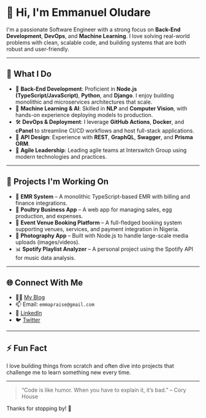 # 👋 Hi, I'm Emmanuel Oludare

I'm a passionate Software Engineer with a strong focus on **Back-End Development**, **DevOps**, and **Machine Learning**. I love solving real-world problems with clean, scalable code, and building systems that are both robust and user-friendly.

---

## 💼 What I Do

- 🔧 **Back-End Development**: Proficient in **Node.js (TypeScript/JavaScript)**, **Python**, and **Django**. I enjoy building monolithic and microservices architectures that scale.
- 🧠 **Machine Learning & AI**: Skilled in **NLP** and **Computer Vision**, with hands-on experience deploying models to production.
- 🛠️ **DevOps & Deployment**: I leverage **GitHub Actions**, **Docker**, and **cPanel** to streamline CI/CD workflows and host full-stack applications.
- 🔌 **API Design**: Experience with **REST**, **GraphQL**, **Swagger**, and **Prisma ORM**.
- 🧵 **Agile Leadership**: Leading agile teams at Interswitch Group using modern technologies and practices.

---

## 🚀 Projects I'm Working On

- 🏥 **EMR System** – A monolithic TypeScript-based EMR with billing and finance integrations.
- 🐔 **Poultry Business App** – A web app for managing sales, egg production, and expenses.
- 🏢 **Event Venue Booking Platform** – A full-fledged booking system supporting venues, services, and payment integration in Nigeria.
- 📸 **Photography App** – Built with Node.js to handle large-scale media uploads (images/videos).
- 📊 **Spotify Playlist Analyzer** – A personal project using the Spotify API for music data analysis.

---

## 🌐 Connect With Me

- 🧑‍💻 [My Blog]((https://medium.com/@emmapraise))
- 📫 Email: `emmapraise@gmail.com`
- 🔗 [LinkedIn](https://linkedin.com/in/emmapraise)
- 🐦 [Twitter](https://twitter.com/emmapraise)

---

## ⚡ Fun Fact

I love building things from scratch and often dive into projects that challenge me to learn something new every time.

---

> “Code is like humor. When you have to explain it, it’s bad.” – Cory House

Thanks for stopping by! 🙌
